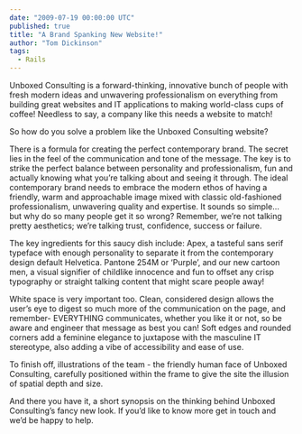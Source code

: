 ```yaml
---
date: "2009-07-19 00:00:00 UTC"
published: true
title: "A Brand Spanking New Website!"
author: "Tom Dickinson"
tags:
  - Rails
---
```


<p>Unboxed Consulting is a forward-thinking, innovative bunch of people with fresh modern ideas and unwavering professionalism on everything from building great websites and IT applications to making world-class cups of coffee! Needless to say, a company like this needs a website to match!</p>
<p>So how do you solve a problem like the Unboxed Consulting website?</p>
<p>There is a formula for creating the perfect contemporary brand. The secret lies in the feel of the communication and tone of the message. The key is to strike the perfect balance between personality and professionalism, fun and actually knowing what you&rsquo;re talking about and seeing it through. The ideal contemporary brand needs to embrace the modern ethos of having a friendly, warm and approachable image mixed with classic old-fashioned professionalism, unwavering quality and expertise. It sounds so simple&hellip; but why do so many people get it so wrong? Remember, we&rsquo;re not talking pretty aesthetics; we&rsquo;re talking trust, confidence, success or failure.</p>
<p>The key ingredients for this saucy dish include: Apex, a tasteful sans serif typeface with enough personality to separate it from the contemporary design default Helvetica. Pantone 254M or &lsquo;Purple&rsquo;, and our new cartoon men, a visual signifier of childlike innocence and fun to offset any crisp typography or straight talking content that might scare people away!</p>
<p>White space is very important too. Clean, considered design allows the user&rsquo;s eye to digest so much more of the communication on the page, and remember- EVERYTHING communicates, whether you like it or not, so be aware and engineer that message as best you can! Soft edges and rounded corners add a feminine elegance to juxtapose with the masculine IT stereotype, also adding a vibe of accessibility and ease of use.</p>
<p>To finish off, illustrations of the team - the friendly human face of Unboxed Consulting, carefully positioned within the frame to give the site the illusion of spatial depth and size.</p>
<p>And there you have it, a short synopsis on the thinking behind Unboxed Consulting&rsquo;s fancy new look. If you&rsquo;d like to know more get in touch and we&rsquo;d be happy to help.</p>

